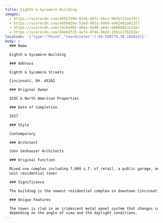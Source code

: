 ```yaml
---
title: Eighth & Sycamore Building
images:
  - https://ucarecdn.com/d4927994-8feb-407c-96ce-967bf22a3f97/
  - https://ucarecdn.com/e65682ba-53ed-491a-9489-e441482a913f/
  - https://ucarecdn.com/14c6e402-abbe-4e90-a64c-e6008663cb16/
  - https://ucarecdn.com/06ebdf25-4af4-4f46-962d-1b61e2763d1b/
location: '{"type":"Point","coordinates":[-84.508779,39.104814]}'
body: >
  ### Name

  Eighth & Sycamore Building

  ### Address

  Eighth & Sycamore Streets

  Cincinnati, OH. 45202

  ### Original Owner

  3CDC & North American Properties

  ### Date of Completion

  2017

  ### Style

  Contemporary

  ### Architect

  John Senhauser Architects

  ### Original Function

  Mixed use complex including 7,000 s.f. of retail, a public garage, and 131
  unit residential tower

  ### Significance

  The building is the newest residential complex in downtown Cincinnati.  

  ### Unique Features

  The tower is clad in an iridescent metal panel system that changes color
  depending on the angle of view and the daylight conditions.
---
```

